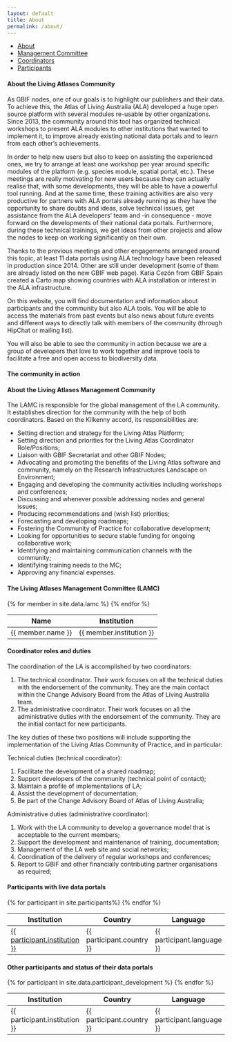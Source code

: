 ```yaml
---
layout: default
title: About
permalink: /about/
---
```


<ul class="nav nav-pills mb-3" id="pills-tab" role="tablist">
  <li class="nav-item">
    <a class="nav-link active" id="pills-about-tab" data-toggle="pill" href="#pills-about" role="tab" aria-controls="pills-about" aria-selected="true">About</a>
  </li>
  <li class="nav-item">
    <a class="nav-link" id="pills-lamc-tab" data-toggle="pill" href="#pills-lamc" role="tab" aria-controls="pills-lamc" aria-selected="false">Management Committee</a>
  </li>
  <li class="nav-item">
    <a class="nav-link" id="pills-coordinators-tab" data-toggle="pill" href="#pills-coordinators" role="tab" aria-controls="pills-coordinators" aria-selected="false">Coordinators</a>
  </li>
  <li class="nav-item">
    <a class="nav-link" id="pills-participants-tab" data-toggle="pill" href="#pills-participants" role="tab" aria-controls="pills-participants" aria-selected="false">Participants</a>
  </li>
</ul>

<div class="tab-content" id="pills-tabContent">
    <div class="tab-pane active" id="pills-about" role="tabpanel" aria-labelledby="pills-about-tab">
        <h4>About the Living Atlases Community</h4>
        <p>As GBIF nodes, one of our goals is to highlight our publishers and their data. To achieve this, the Atlas of Living Australia (ALA) developed a huge open source platform with several modules re-usable by other organizations. Since 2013, the community around this tool has organized technical workshops to present ALA modules to other institutions that wanted to implement it, to improve already existing national data portals and to learn from each other’s achievements.</p>
       	<p> In order to help new users but also to keep on assisting the experienced ones, we try to arrange at least one workshop per year around specific modules of the platform (e.g. species module, spatial portal, etc.). These meetings are really motivating for new users because they can actually realise that, with some developments, they will be able to have a powerful tool running. And at the same time, these training activities are also very productive for partners with ALA portals already running as they have the opportunity to share doubts and ideas, solve technical issues, get assistance from the ALA developers’ team and -in consequence - move forward on the developments of their national data portals. Furthermore, during these technical trainings, we get ideas from other projects and allow the nodes to keep on working significantly on their own. </p>
        <p>Thanks to the previous meetings and other engagements arranged around this topic, at least 11 data portals using ALA technology have been released in production since 2014. Other are still under development (some of them are already listed on the new GBIF web page). Katia Cezón from GBIF Spain created a Carto map showing countries with ALA installation or interest in the ALA infrastructure.</p>
        <p>On this website, you will find documentation and information about participants and the community but also ALA tools. You will be able to access the materials from past events but also news about future events and different ways to directly talk with members of the community (through HipChat or mailing list).</p>
        <p>You will also be able to see the community in action because we are a group of developers that love to work together and improve tools to facilitate a free and open access to biodiversity data.</p>
        <h4>The community in action</h4>
    </div>
    <div class="tab-pane" id="pills-lamc" role="tabpanel" aria-labelledby="pills-lamc-rab">
        <h4>About the Living Atlases Management Community</h4>
        <p> The LAMC is responsible for the global management of the LA community. It establishes direction for the community with the help of both coordinators. Based on the Kilkenny accord, its responsibilities are:</p>
        <ul>
        	<li>Setting direction and strategy for the Living Atlas Platform;</li>
			<li>Setting direction and priorities for the Living Atlas Coordinator Role/Positions;</li>
			<li>Liaison with GBIF Secretariat and other GBIF Nodes;</li>
			<li>Advocating and promoting the benefits of the Living Atlas software and community, namely on the Research Infrastructures Landscape on Environment; </li>
			<li>Engaging and developing the community activities including workshops and conferences;</li>
			<li>Discussing and whenever possible addressing nodes and general issues;</li>
			<li>Producing recommendations and (wish list) priorities;</li>
			<li>Forecasting and developing roadmaps;</li>
			<li>Fostering the Community of Practice for collaborative development;</li>
			<li>Looking for opportunities to secure stable funding for ongoing collaborative work;</li>
			<li>Identifying and maintaining communication channels with the community;</li>
			<li>Identifying training needs to the MC;</li>
			<li>Approving any financial expenses.</li>
		</ul>
		<h4>The Living Atlases Management Committee (LAMC)</h4>
		<div class="table-responsive">
			<table class="table table-bordered table-hover">
				<thead class="thead-light">
					<tr>
			    		<th>Name</th>
			    		<th>Institution</th>
			  		</tr>
			  	</thead>
			  	<tbody>
		  			{% for member in site.data.lamc %}
						<tr> 
							<td scope="row" >
								{{ member.name }}
							</td>
							<td> 
								{{ member.institution }}
							</td>
						</tr>
					{% endfor %}
				</tbody>
			</table>
		</div>
	</div>
    <div class="tab-pane" id="pills-coordinators" role="tabpanel" aria-labelledby="pills-coordinators-tab">
		<h4>Coordinator roles and duties</h4>
        <p> The coordination of the LA is accomplished by two coordinators: </p>
        <ol>
        	<li>The technical coordinator. Their work focuses on all the technical duties with the endorsement  of the community. They are the main contact within the Change Advisory Board from the Atlas of Living Australia team.</li>
        	<li>The administrative coordinator. Their work focuses on all the administrative duties with the endorsement of the community. They are the initial contact for new participants.</li>
        </ol>
        <p>The key duties of these two positions will include supporting the implementation of the Living Atlas Community of Practice, and in particular:</p>
        <p> Technical duties (technical coordinator): </p>
        <ol>
        	<li>Facilitate the development of a shared roadmap;</li>
        	<li>Support developers of the community (technical point of contact);</li>
        	<li>Maintain a profile of implementations of LA;</li>
        	<li>Assist the development of documentation;</li>
        	<li>Be part of the Change Advisory Board of Atlas of Living Australia;</li>
        </ol>
        <p>Administrative duties (administrative coordinator):</p>
        <ol>
        	<li>Work with the LA community to develop a governance model that is acceptable to the current members;</li>
        	<li>Support the development and maintenance of training, documentation;</li>
        	<li>Management of the LA web site and social networks;</li>
        	<li>Coordination of the delivery of regular workshops and conferences;</li>
        	<li>Report to GBIF and other financially contributing partner organisations as required;</li>
        </ol>
    </div>
    <div class="tab-pane" id="pills-participants" role="tabpanel" aria-labelledby="pills-participants-tab">
    	<h4>Participants with live data portals</h4>
    	<div class="table-responsive">
			<table class="table table-bordered table-hover"> 
				<thead class="thead-light">
					<tr>
						<th> Institution </th>
						<th> Country </th>
						<th> Language </th>
						<th> Year </th>
					</tr>
				</thead>
				<tbody>
					{% for participant in site.participants%}
					<tr> 
						<td scope="row" >
							<a href="{{ participant.url }}">
								{{ participant.institution }}
							</a>
						</td>
						<td> 
							{{ participant.country }}
						</td>
						<td>
							{{ participant.language }}
						</td>
						<td>
							{{ participant.year }}
						</td>
					</tr>
					{% endfor %}
				</tbody>
			</table>
		</div>
		<h4>Other participants and status of their data portals</h4>
		<div class="table-responsive">
			<table class="table table-bordered"> 
				<thead class="thead-light">
					<tr>
						<th> Institution </th>
						<th> Country </th>
						<th> Language </th>
						<th> Status </th>
					</tr>
				</thead>
				<tbody>
					{% for participant in site.data.participant_development %}
					<tr> 
						<td scope="row" >
							{{ participant.institution }}
						</td>
						<td> 
							{{ participant.country }}
						</td>
						<td>
							{{ participant.language }}
						</td>
						<td>
							{{ participant.status }}
						</td>
					</tr>
					{% endfor %}
				</tbody>
			</table>
		</div>
    </div>
</div>

